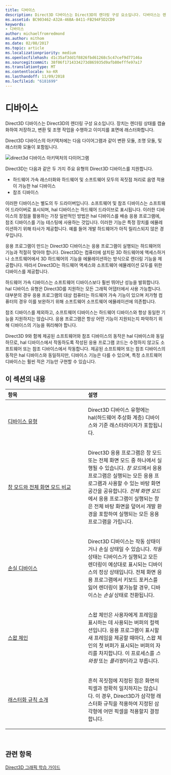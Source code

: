 ```yaml
---
title: 디바이스
description: Direct3D 디바이스는 Direct3D의 렌더링 구성 요소입니다. 디바이스는 렌더링 상태를 캡슐화하여 저장하고, 변환 및 조명 작업을 수행하고 이미지를 표면에 래스터화합니다.
ms.assetid: BC903462-A32A-46BA-8411-FB294F5D2CD9
keywords:
- 디바이스
author: michaelfromredmond
ms.author: mithom
ms.date: 02/08/2017
ms.topic: article
ms.localizationpriority: medium
ms.openlocfilehash: d1c35af3dd1f8826fbd61268c5c47cef9d77146a
ms.sourcegitcommit: 38f06f1714334273d865935d9afb80efffe97a17
ms.translationtype: MT
ms.contentlocale: ko-KR
ms.lasthandoff: 11/09/2018
ms.locfileid: "6181699"
---
```

# <a name="devices"></a>디바이스


Direct3D 디바이스는 Direct3D의 렌더링 구성 요소입니다. 장치는 렌더링 상태를 캡슐화하여 저장하고, 변환 및 조명 작업을 수행하고 이미지를 표면에 래스터화합니다.

Direct3D 디바이스의 아키텍처에는 다음 다이어그램과 같이 변환 모듈, 조명 모둘, 및 래스터화 모듈이 포함됩니다.

![direct3d 디바이스 아키텍처의 다이어그램](images/d3ddev.png)

Direct3D는 다음과 같은 두 가지 주요 유형의 Direct3D 디바이스를 지원합니다.

-   하드웨어 가속 래스터화와 하드웨어 및 소프트웨어 모두의 꼭짓점 처리로 음영 적용이 가능한 hal 디바이스
-   참조 디바이스

이러한 디바이스는 별도의 두 드라이버입니다. 소프트웨어 및 참조 디바이스는 소프트웨어 드라이버로 표시되며, hal 디바이스는 하드웨어 드라이브로 표시됩니다. 이러한 디바이스의 장점을 활용하는 가장 일반적인 방법은 hal 디바이스를 배송 응용 프로그램에, 참조 디바이스를 기능 테스팅에 사용하는 것입니다. 이러한 기능은 특정 장치를 에뮬레이션하기 위해 타사가 제공합니다. 예를 들어 개발 하드웨어가 아직 릴리스되지 않은 경우입니다.

응용 프로그램이 만드는 Direct3D 디바이스는 응용 프로그램이 실행되는 하드웨어의 기능과 적절히 맞아야 합니다. Direct3D는 컴퓨터에 설치된 3D 하드웨어에 액세스하거나 소프트웨어에서 3D 하드웨어의 기능을 에뮬레이션하는 방식으로 렌더링 기능을 제공합니다. 따라서 Direct3D는 하드웨어 액세스와 소프트웨어 에뮬레이션 모두를 위한 디바이스를 제공합니다.

하드웨어 가속 디바이스는 소프트웨어 디바이스보다 훨씬 뛰어난 성능을 발휘합니다. hal 디바이스 유형은 Direct3D를 지원하는 모든 그래픽 어댑터에서 사용 가능합니다. 대부분의 경우 응용 프로그램의 대상 컴퓨터는 하드웨어 가속 기능이 있으며 저가형 컴퓨터의 경우 이를 보완하기 위해 소프트웨어 소프트웨어 에뮬레이션에 의존합니다.

참조 디바이스를 제외하고, 소프트웨어 디바이스는 하드웨어 디바이스와 항상 동일한 기능을 지원하지는 않습니다. 응용 프로그램은 항상 어떤 기능이 지원되는지 파악하기 위해 디바이스의 기능을 쿼리해야 합니다.

Direct3D 9와 함께 제공된 소프트웨어와 참조 디바이스의 동작은 hal 디바이스와 동일하므로, hal 디바이스에서 작동하도록 작성된 응용 프로그램 코드는 수정하지 않고도 소프트웨어 또는 참조 디바이스에서 작동합니다. 제공된 소프트웨어 또는 참조 디바이스의 동작은 hal 디바이스와 동일하지만, 디바이스 기능은 다를 수 있으며, 특정 소프트웨어 디바이스는 훨씬 적은 기능만 구현할 수 있습니다.

## <a name="span-idin-this-sectionspanin-this-section"></a><span id="in-this-section"></span>이 섹션의 내용


<table>
<colgroup>
<col width="50%" />
<col width="50%" />
</colgroup>
<thead>
<tr class="header">
<th align="left">항목</th>
<th align="left">설명</th>
</tr>
</thead>
<tbody>
<tr class="odd">
<td align="left"><p><a href="device-types.md">디바이스 유형</a></p></td>
<td align="left"><p>Direct3D 디바이스 유형에는 hal(하드웨어 추상화 계층) 디바이스와 기준 래스터라이저가 포함됩니다.</p></td>
</tr>
<tr class="even">
<td align="left"><p><a href="windowed-vs--full-screen-mode.md">창 모드와 전체 화면 모드 비교</a></p></td>
<td align="left"><p>Direct3D 응용 프로그램은 창 모드 또는 전체 화면 모드 중 하나에서 실행될 수 있습니다. <em>창 모드</em>에서 응용 프로그램은 실행되는 모든 응용 프로그램과 사용할 수 있는 바탕 화면 공간을 공유합니다. <em>전체 화면 모드</em>에서 응용 프로그램이 실행되는 창은 전체 바탕 화면을 덮어서 개발 환경을 포함하여 실행되는 모든 응용 프로그램을 가립니다.</p></td>
</tr>
<tr class="odd">
<td align="left"><p><a href="lost-devices.md">손실 디바이스</a></p></td>
<td align="left"><p>Direct3D 디바이스는 작동 상태이거나 손실 상태일 수 있습니다. <em>작동</em> 상태는 디바이스가 실행되고 모든 렌더링이 예상대로 표시되는 디바이스의 정상 상태입니다. 전체 화면 응용 프로그램에서 키보드 포커스를 잃어 렌더링이 불가능할 경우, 디바이스는 <em>손실</em> 상태로 전환됩니다.</p></td>
</tr>
<tr class="even">
<td align="left"><p><a href="swap-chains.md">스왑 체인</a></p></td>
<td align="left"><p>스왑 체인은 사용자에게 프레임을 표시하는 데 사용되는 버퍼의 컬렉션입니다. 응용 프로그램이 표시할 새 프레임을 제공할 때마다, 스왑 체인의 첫 버퍼가 표시되는 버퍼의 자리를 차지합니다. 이 프로세스를 <em>스와핑</em> 또는 <em>플리핑</em>이라고 부릅니다.</p></td>
</tr>
<tr class="odd">
<td align="left"><p><a href="introduction-to-rasterization-rules.md">래스터화 규칙 소개</a></p></td>
<td align="left"><p>흔히 꼭짓점에 지정된 점은 화면의 픽셀과 정확히 일치하지는 않습니다. 이 경우, Direct3D가 삼각형 래스터화 규칙을 적용하여 지정된 삼각형에 어떤 픽셀을 적용할지 결정합니다.</p></td>
</tr>
</tbody>
</table>

 

## <a name="span-idrelated-topicsspanrelated-topics"></a><span id="related-topics"></span>관련 항목


[Direct3D 그래픽 학습 가이드](index.md)

 

 




